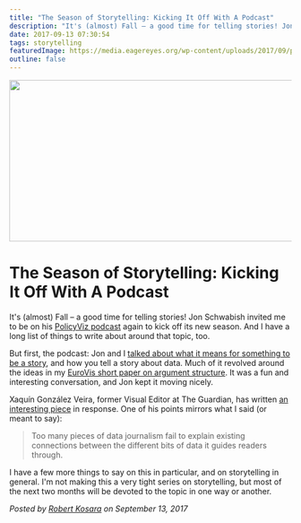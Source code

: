 ```yaml
---
title: "The Season of Storytelling: Kicking It Off With A Podcast"
description: "It's (almost) Fall – a good time for telling stories! Jon Schwabish invited me to be on his PolicyViz podcast again to kick off its new season. And I have a long list of things to write about around that topic, too."
date: 2017-09-13 07:30:54
tags: storytelling
featuredImage: https://media.eagereyes.org/wp-content/uploads/2017/09/policyviz-storytelling.jpg
outline: false
---
```


<p align="center"><img src="https://media.eagereyes.org/wp-content/uploads/2017/09/policyviz-storytelling.jpg" width="512" height="288" /></p>

# The Season of Storytelling: Kicking It Off With A Podcast

It's (almost) Fall – a good time for telling stories! Jon Schwabish invited me to be on his <a href="https://policyviz.com/podcast/episode-93-robert-kosara/">PolicyViz podcast</a> again to kick off its new season. And I have a long list of things to write about around that topic, too.

But first, the podcast: Jon and I <a href="https://policyviz.com/podcast/episode-93-robert-kosara/">talked about what it means for something to be a story</a>, and how you tell a story about data. Much of it revolved around the ideas in my <a href="/papers/paper-an-argument-structure-for-data-stories">EuroVis short paper on argument structure</a>. It was a fun and interesting conversation, and Jon kept it moving nicely.

Xaquín González Veira, former Visual Editor at The Guardian, has written <a href="https://medium.com/xocas/i-like-data-driven-storytelling-i-like-loaded-words-d066d83ee909">an interesting piece</a> in response. One of his points mirrors what I said (or meant to say):

>	Too many pieces of data journalism fail to explain existing connections between the different bits of data it guides readers through.

I have a few more things to say on this in particular, and on storytelling in general. I'm not making this a very tight series on storytelling, but most of the next two months will be devoted to the topic in one way or another.


_Posted by <a href="/about">Robert Kosara</a> on September 13, 2017_


